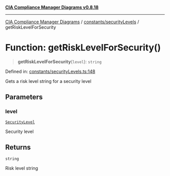 [**CIA Compliance Manager Diagrams v0.8.18**](../../../README.md)

***

[CIA Compliance Manager Diagrams](../../../modules.md) / [constants/securityLevels](../README.md) / getRiskLevelForSecurity

# Function: getRiskLevelForSecurity()

> **getRiskLevelForSecurity**(`level`): `string`

Defined in: [constants/securityLevels.ts:148](https://github.com/Hack23/cia-compliance-manager/blob/509f2f6138f4e24aa7fe1ae9432ec1ccefbe5f32/src/constants/securityLevels.ts#L148)

Gets a risk level string for a security level

## Parameters

### level

[`SecurityLevel`](../../../types/cia/type-aliases/SecurityLevel.md)

Security level

## Returns

`string`

Risk level string
